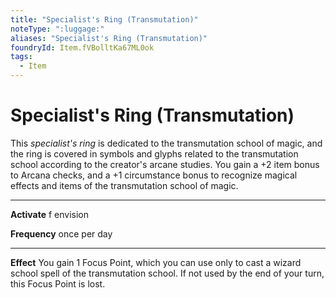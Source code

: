 ```yaml
---
title: "Specialist's Ring (Transmutation)"
noteType: ":luggage:"
aliases: "Specialist's Ring (Transmutation)"
foundryId: Item.fVBolltKa67ML0ok
tags:
  - Item
---
```


# Specialist's Ring (Transmutation)

This _specialist's ring_ is dedicated to the transmutation school of magic, and the ring is covered in symbols and glyphs related to the transmutation school according to the creator's arcane studies. You gain a +2 item bonus to Arcana checks, and a +1 circumstance bonus to recognize magical effects and items of the transmutation school of magic.

* * *

**Activate** f envision

**Frequency** once per day

* * *

**Effect** You gain 1 Focus Point, which you can use only to cast a wizard school spell of the transmutation school. If not used by the end of your turn, this Focus Point is lost.
